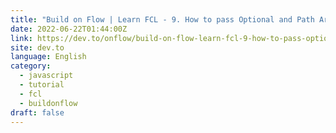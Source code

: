 ```yaml
---
title: "Build on Flow | Learn FCL - 9. How to pass Optional and Path Arguments to Scripts"
date: 2022-06-22T01:44:00Z
link: https://dev.to/onflow/build-on-flow-learn-fcl-9-how-to-pass-optional-and-path-arguments-to-scripts-3cgn?utm_medium=RSS&utm_source=news.12bit.vn
site: dev.to
language: English
category:
  - javascript
  - tutorial
  - fcl
  - buildonflow
draft: false
---
```

